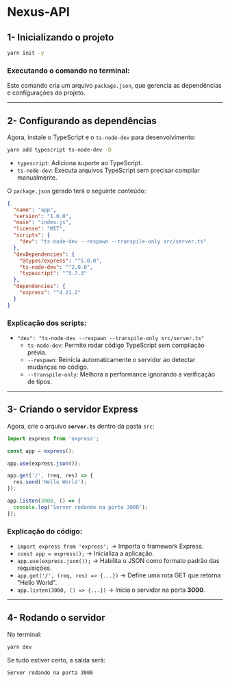 # Nexus-API

## **1- Inicializando o projeto**

```bash
yarn init -y
```

### **Executando o comando no terminal:**

Este comando cria um arquivo `package.json`, que gerencia as dependências e configurações do projeto.

---

## **2- Configurando as dependências**

Agora, instale o TypeScript e o `ts-node-dev` para desenvolvimento:

```bash
yarn add typescript ts-node-dev -D
```

- `typescript`: Adiciona suporte ao TypeScript.
- `ts-node-dev`: Executa arquivos TypeScript sem precisar compilar manualmente.

O `package.json` gerado terá o seguinte conteúdo:

```json
{
  "name": "app",
  "version": "1.0.0",
  "main": "index.js",
  "license": "MIT",
  "scripts": {
    "dev": "ts-node-dev --respawn --transpile-only src/server.ts"
  },
  "devDependencies": {
    "@types/express": "^5.0.0",
    "ts-node-dev": "^2.0.0",
    "typescript": "^5.7.3"
  },
  "dependencies": {
    "express": "^4.21.2"
  }
}
```

### Explicação dos scripts:

- `"dev": "ts-node-dev --respawn --transpile-only src/server.ts"`
    - `ts-node-dev`: Permite rodar código TypeScript sem compilação prévia.
    - `--respawn`: Reinicia automaticamente o servidor ao detectar mudanças no código.
    - `--transpile-only`: Melhora a performance ignorando a verificação de tipos.

---

## **3- Criando o servidor Express**

Agora, crie o arquivo **`server.ts`** dentro da pasta `src`:

```typescript
import express from 'express';

const app = express();

app.use(express.json());

app.get('/', (req, res) => {
  res.send('Hello World');
});

app.listen(3000, () => {
  console.log('Server rodando na porta 3000');
});
```

### Explicação do código:

- `import express from 'express';` → Importa o framework Express.
- `const app = express();` → Inicializa a aplicação.
- `app.use(express.json());` → Habilita o JSON como formato padrão das requisições.
- `app.get('/', (req, res) => {...})` → Define uma rota GET que retorna "Hello World".
- `app.listen(3000, () => {...})` → Inicia o servidor na porta **3000**.

---

## **4- Rodando o servidor**

No terminal:

```bash
yarn dev
```

Se tudo estiver certo, a saída será:

```bash
Server rodando na porta 3000
```

